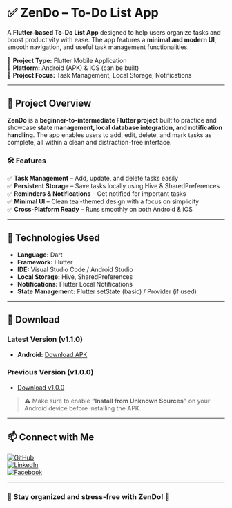 # ✅ ZenDo – To-Do List App  

A **Flutter-based To-Do List App** designed to help users organize tasks and boost productivity with ease. The app features a **minimal and modern UI**, smooth navigation, and useful task management functionalities.  

🔹 **Project Type:** Flutter Mobile Application  
🔹 **Platform:** Android (APK) & iOS (can be built)  
🔹 **Project Focus:** Task Management, Local Storage, Notifications  

---

## 📌 Project Overview  
**ZenDo** is a **beginner-to-intermediate Flutter project** built to practice and showcase **state management, local database integration, and notification handling**. The app enables users to add, edit, delete, and mark tasks as complete, all within a clean and distraction-free interface.  

### 🛠 Features  
✅ **Task Management** – Add, update, and delete tasks easily  
✅ **Persistent Storage** – Save tasks locally using Hive & SharedPreferences  
✅ **Reminders & Notifications** – Get notified for important tasks  
✅ **Minimal UI** – Clean teal-themed design with a focus on simplicity  
✅ **Cross-Platform Ready** – Runs smoothly on both Android & iOS  

---

## 🚀 Technologies Used  
- **Language:** Dart  
- **Framework:** Flutter  
- **IDE:** Visual Studio Code / Android Studio  
- **Local Storage:** Hive, SharedPreferences  
- **Notifications:** Flutter Local Notifications  
- **State Management:** Flutter setState (basic) / Provider (if used)  

---

## 📲 Download

### Latest Version (v1.1.0)
- **Android:** [Download APK](https://github.com/Abu-Taher-Siddiki-Adnan/ZenDo/releases/download/v1.1.0/app-release.apk)

### Previous Version (v1.0.0)  
- [Download v1.0.0](https://github.com/Abu-Taher-Siddiki-Adnan/ZenDo/releases/download/v1.0.0/app-release.apk) 

> ⚠️ Make sure to enable **“Install from Unknown Sources”** on your Android device before installing the APK.  

---

## 📫 Connect with Me  
[![GitHub](https://img.shields.io/badge/GitHub-Profile-black?style=flat&logo=github)](https://github.com/Abu-Taher-Siddiki-Adnan)  
[![LinkedIn](https://img.shields.io/badge/LinkedIn-Connect-blue?style=flat&logo=linkedin)](https://www.linkedin.com/in/abu-taher-siddiki-adnan/)  
[![Facebook](https://img.shields.io/badge/Facebook-Profile-1877F2?style=flat&logo=facebook&logoColor=white)](https://www.facebook.com/adnan.siddik.282/)  

---

### 🎯 Stay organized and stress-free with **ZenDo**! 🚀
